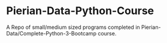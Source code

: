 # Pierian-Data-Python-Course
A Repo of small/medium sized programs completed in Pierian-Data/Complete-Python-3-Bootcamp course.

